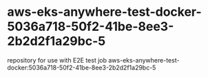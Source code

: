 # aws-eks-anywhere-test-docker-5036a718-50f2-41be-8ee3-2b2d2f1a29bc-5
repository for use with E2E test job aws-eks-anywhere-test-docker:5036a718-50f2-41be-8ee3-2b2d2f1a29bc-5
